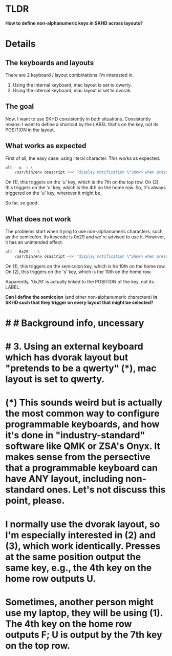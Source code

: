 # TLDR
**How to define non-alphanumeric keys in SKHD across layouts?**

# Details

## The keyboards and layouts

There are 2 keyboard / layout combinations I'm interested in.
1. Using the internal keyboard, mac layout is set to qwerty.
2. Using the internal keyboard, mac layout is set to dvorak.

## The goal

Now, I want to use SKHD consistently in both situations. Consistently means: I want to define a shortcut by the LABEL that's on the key, not its POSITION in the layout.


## What works as expected

First of all, the easy case: using literal character. This works as expected.
```bash
alt - u  : \
    /usr/bin/env osascript <<< "display notification \"Shown when pressing option-U, regardless of where it is on the layout.\" with title \"Triggered by character\""
```
On (1), this triggers on the 'u' key, which is the 7th on the top row.
On (2), this triggers on the 'u' key, which is the 4th on the home row.
So, it's always triggered on the 'u' key, wherever it might be.


So far, so good.

## What does not work

The problems start when trying to use non-alphanumeric characters, such as the semicolon. Its keycode is 0x29 and we're advised to use it. However, it has an unintended effect.
```bash
alt - 0x29  : \
    /usr/bin/env osascript <<< "display notification \"Shown when pressing option + the 10th key on the home row, regardless of the character this is on the layout.\" with title \"Triggered by position\""
```
On (1), this triggers on the semicolon key, which is he 10th on the home row.
On (2), this triggers on the 's' key, which is the 10th on the home row.

Apparently, '0x29' is actually linked to the POSITION of the key, not its LABEL. 


**Can I define the semicolon** (and other non-alphanumeric characters) **in SKHD such that they trigger on every layout that might be selected?**

# # # Background info, uncessary
# # 3. Using an external keyboard which has dvorak layout but "pretends to be a qwerty" (*), mac layout is set to qwerty. 
# #
# (*) This sounds weird but is actually the most common way to configure programmable keyboards, and how it's done in "industry-standard" software like QMK or ZSA's Onyx. It makes sense from the persective that a programmable keyboard can have ANY layout, including non-standard ones. Let's not discuss this point, please.
# # 
# I normally use the dvorak layout, so I'm especially interested in (2) and (3), which work identically. Presses at the same position output the same key, e.g., the 4th key on the home row outputs U.
# Sometimes, another person might use my laptop, they will be using (1). The 4th key on the home row outputs F; U is output by the 7th key on the top row.

